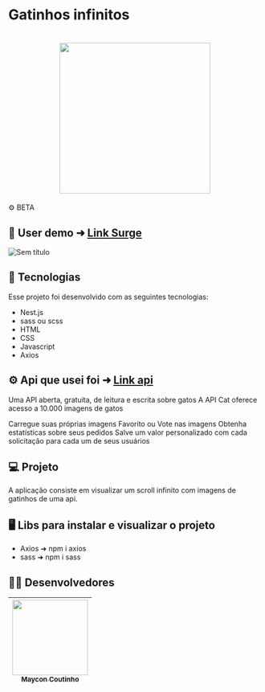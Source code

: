# Gatinhos infinitos 

<h1 align="center">
<img width=300 src="https://user-images.githubusercontent.com/60453269/187745147-74848351-d759-4266-83c6-586bf792b1af.png">
</h1>


⚙ BETA

## 📲 User demo ➜ [Link Surge](https://api-gatinhos-scroll-infinito.vercel.app/)

![Sem título](https://user-images.githubusercontent.com/60453269/187748988-1af2cfd7-69cf-43a2-82b1-9fb46fbcaa5c.png)

## 🚀 Tecnologias
Esse projeto foi desenvolvido com as seguintes tecnologias:

- Nest.js
- sass ou scss
- HTML
- CSS
- Javascript
- Axios

## ⚙ Api que usei foi ➜ [Link api](https://documenter.getpostman.com/view/5578104/RWgqUxxh#997f5b37-79cc-49a4-8c11-ddf24b72a4d9)

Uma API aberta, gratuita, de leitura e escrita sobre gatos
A API Cat oferece acesso a 10.000 imagens de gatos

Carregue suas próprias imagens
Favorito ou Vote nas imagens
Obtenha estatísticas sobre seus pedidos
Salve um valor personalizado com cada solicitação para cada um de seus usuários

## 💻 Projeto
 A aplicação consiste em  visualizar um scroll infinito com imagens de gatinhos de uma api.
 
## 🖥️ Libs para instalar e visualizar o projeto 

- Axios ➜ npm i axios
- sass ➜ npm i sass

## 🧑‍💻 Desenvolvedores  

<div align="center"> 

| [<img src="https://user-images.githubusercontent.com/60453269/184236315-92017e73-39ae-4e8e-8a4b-3e7033bc4eb4.jpg" width=150><br><sub> Maycon Coutinho </sub>](https://www.linkedin.com/in/maycon-coutinho/) | 
|---|

</div> 
